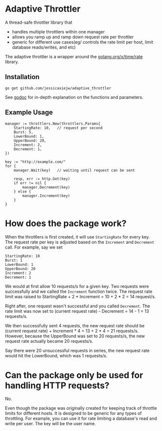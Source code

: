 # Adaptive Throttler

A thread-safe throttler library that
- handles multiple throttlers within one manager
- allows you ramp up and ramp down request rate per throttler
- generic for different use cases(eg/ controls the rate limit per host, limit database reads/writes, and etc)

The adaptive throttler is a wrapper around the [golang.org/x/time/rate](https://godoc.org/golang.org/x/time/rate) library.

## Installation
`go get github.com/jessicaxiejw/adaptive_throttler`

See [godoc](https://godoc.org/github.com/jessicaxiejw/adaptive_throttler) for in-depth explanation on the functions and parameters.

## Example Usage

```golang
manager := throttlers.New(throttlers.Params{
	StartingRate: 10,	// request per second
	Burst: 5,
	LowerBound: 1,
	UpperBound: 20,
	Increment: 2,
	Decrement: 1,
})

key := "http://example.com/"
for {
	manager.Wait(key)	// waiting until request can be sent

	resp, err := http.Get(key)
	if err != nil {
		manager.Decrement(key)
	} else {
		manager.Increment(key)
	}
}
```

# How does the package work?
When the throttlers is first created, it will use `StartingRate` for every key. The request rate per key is adjusted based on the `Increment` and `Decrement` call. For example, say we set

```
StartingRate: 10
Burst: 1
LowerBound: 1
UpperBound: 20
Increment: 2
Decrement: 1
```

We would at first allow 10 requests/s for a given key. Two requests were successfully and we called the `Increment` function twice. The request rate limit was raised to StartingRate + 2 * Increment = 10 + 2 * 2 = 14 request/s.

Right after, one request wasn't successful and you called `Decrement`. The rate limit was now set to (current request rate) - Decrement = 14 - 1 = 13 requests/s.

We then successfully sent 4 requests, the new request rate should be (current request rate) + Increment * 4 = 13 + 2 * 4 = 21 requests/s. However, because the UpperBound was set to 20 requests/s, the new request rate actually became 20 requests/s.

Say there were 20 unsuccessful requests in series, the new request rate would hit the LowerBound, which was 1 requests/s.

# Can the package only be used for handling HTTP requests?
No.

Even though the package was originally created for keeping track of throttle limits for different hosts. It is designed to be generic for any types of throttling. For example, you can use it for rate limiting a database's read and write per user. The key will be the user name. 
